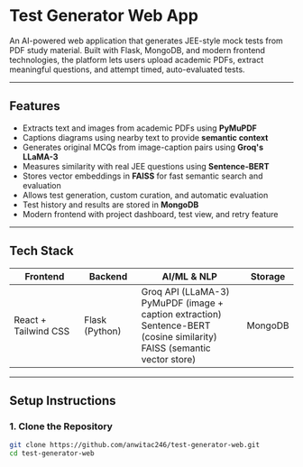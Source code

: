 # Test Generator Web App

An AI-powered web application that generates JEE-style mock tests from PDF study material. Built with Flask, MongoDB, and modern frontend technologies, the platform lets users upload academic PDFs, extract meaningful questions, and attempt timed, auto-evaluated tests.

---


##  Features

- Extracts text and images from academic PDFs using **PyMuPDF**
- Captions diagrams using nearby text to provide **semantic context**
- Generates original MCQs from image-caption pairs using **Groq's LLaMA-3**
- Measures similarity with real JEE questions using **Sentence-BERT**
- Stores vector embeddings in **FAISS** for fast semantic search and evaluation
- Allows test generation, custom curation, and automatic evaluation
- Test history and results are stored in **MongoDB**
- Modern frontend with project dashboard, test view, and retry feature

---

## Tech Stack

| Frontend      | Backend         | AI/ML & NLP              | Storage          |
| ------------- | --------------- | ------------------------ | ---------------- |
| React + Tailwind CSS | Flask (Python) | Groq API (LLaMA-3) <br> PyMuPDF (image + caption extraction) <br> Sentence-BERT (cosine similarity) <br> FAISS (semantic vector store) | MongoDB |

---

## Setup Instructions

### 1. Clone the Repository

```bash
git clone https://github.com/anwitac246/test-generator-web.git
cd test-generator-web
